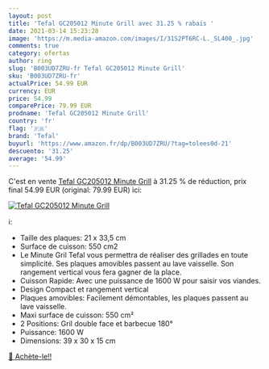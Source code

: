 ```yaml
---
layout: post
title: 'Tefal GC205012 Minute Grill avec 31.25 % rabais '
date: 2021-03-14 15:23:28
image: 'https://m.media-amazon.com/images/I/31S2PT6RC-L._SL400_.jpg'
comments: true
category: ofertas
author: ring
slug: 'B003UD7ZRU-fr Tefal GC205012 Minute Grill'
sku: 'B003UD7ZRU-fr'
actualPrice: 54.99 EUR
currency: EUR
price: 54.99
comparePrice: 79.99 EUR
prodname: 'Tefal GC205012 Minute Grill'
country: 'fr'
flag: '🇫🇷'
brand: 'Tefal'
buyurl: 'https://www.amazon.fr/dp/B003UD7ZRU/?tag=tolees0d-21'
descuento: '31.25'
average: '54.99'
---
```


C'est en vente [Tefal GC205012 Minute Grill](https://www.amazon.fr/dp/B003UD7ZRU/?tag=tolees0d-21)  à  31.25 % de réduction, prix final  54.99 EUR (original: 79.99 EUR) ici:

[![Tefal GC205012 Minute Grill](https://m.media-amazon.com/images/I/31S2PT6RC-L._SL400_.jpg)](https://www.amazon.fr/dp/B003UD7ZRU/?tag=tolees0d-21)

ℹ️:

- Taille des plaques: 21 x 33,5 cm
- Surface de cuisson: 550 cm2
- Le Minute Gril Tefal vous permettra de réaliser des grillades en toute simplicité. Ses plaques amovibles passent au lave vaisselle. Son rangement vertical vous fera gagner de la place.
- Cuisson Rapide: Avec une puissance de 1600 W pour saisir vos viandes.
- Design Compact et rangement vertical
- Plaques amovibles: Facilement démontables, les plaques passent au lave vaisselle.
- Maxi surface de cuisson: 550 cm²
- 2 Positions: Gril double face et barbecue 180°
- Puissance: 1600 W
- Dimensions: 39 x 30 x 15 cm

[🛒 Achète-le!!](https://www.amazon.fr/dp/B003UD7ZRU/?tag=tolees0d-21)
